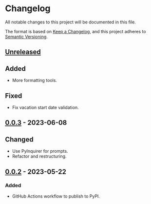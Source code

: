 # Changelog

All notable changes to this project will be documented in this file.

The format is based on [Keep a Changelog](https://keepachangelog.com/en/1.0.0/),
and this project adheres to [Semantic Versioning](https://semver.org/spec/v2.0.0.html).

## [Unreleased]

## Added

- More formatting tools.

## Fixed

- Fix vacation start date validation.

## [0.0.3] - 2023-06-08

## Changed

- Use PyInquirer for prompts.
- Refactor and restructuring.

## [0.0.2] - 2023-05-22

### Added

- GitHub Actions workflow to publish to PyPI.

[unreleased]: https://github.com/tifa/timeoff/compare/v0.0.4...HEAD
[0.0.4]: https://github.com/tifa/timeoff/releases/tag/v0.0.3...v0.0.4
[0.0.3]: https://github.com/tifa/timeoff/releases/tag/v0.0.2...v0.0.3
[0.0.2]: https://github.com/tifa/timeoff/releases/tag/v0.0.1...v0.0.2
[0.0.1]: https://github.com/tifa/timeoff/releases/tag/v0.0.1
